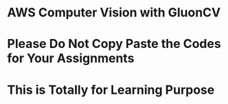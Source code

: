# AWS Computer Vision with GluonCV

# Please Do Not Copy Paste the Codes for Your Assignments
# This is Totally for Learning Purpose 
